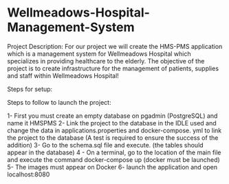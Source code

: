 # Wellmeadows-Hospital-Management-System

Project Description: For our project we will create the HMS-PMS application which is a management system for Wellmeadows Hospital which specializes in providing healthcare to the elderly. The objective of the project is to create infrastructure for the management of patients, supplies and staff within Wellmeadows Hospital!

Steps for setup:

Steps to follow to launch the project:

1- First you must create an empty database on pgadmin (PostgreSQL) and name it HMSPMS 2- Link the project to the database in the IDLE used and change the data in applications.properties and docker-compose. yml to link the project to the database (A test is required to ensure the success of the addition) 3- Go to the schema.sql file and execute. (the tables should appear in the database) 4 - On a terminal, go to the location of the main file and execute the command docker-compose up (docker must be launched) 5- The images must appear on Docker 6- launch the application and open localhost:8080

